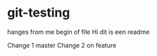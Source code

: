 # git-testing
hanges from me begin of file
Hi dit is een readme

Change 1 master
Change 2 on feature
